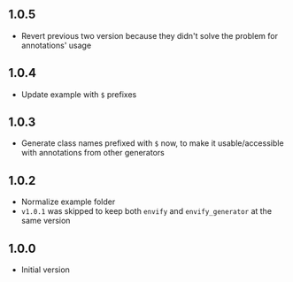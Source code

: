## 1.0.5

- Revert previous two version because they didn't solve the problem for annotations' usage

## 1.0.4

- Update example with `$` prefixes

## 1.0.3

- Generate class names prefixed with `$` now, to make it usable/accessible with annotations from other generators

## 1.0.2

- Normalize example folder
- `v1.0.1` was skipped to keep both `envify` and `envify_generator` at the same version

## 1.0.0

- Initial version
